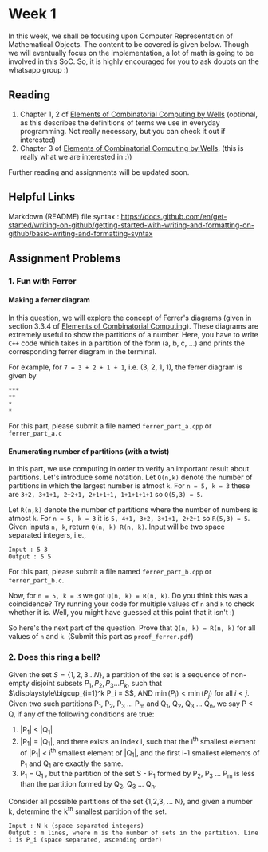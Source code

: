 # Week 1

In this week, we shall be focusing upon Computer Representation of Mathematical Objects. The content to be covered is given below. Though we will eventually focus on the implementation, a lot of math is going to be involved in this SoC. So, it is highly encouraged for you to ask doubts on the whatsapp group :) 

## Reading 

1. Chapter 1, 2 of [Elements of Combinatorial Computing by Wells](../Elements_of_Combinatorial_Computing.pdf) (optional, as this describes the definitions of terms we use in everyday programming. Not really necessary, but you can check it out if interested)
2. Chapter 3 of [Elements of Combinatorial Computing by Wells](../Elements_of_Combinatorial_Computing.pdf). (this is really what we are interested in :))

Further reading and assignments will be updated soon.

## Helpful Links

Markdown (README) file syntax : https://docs.github.com/en/get-started/writing-on-github/getting-started-with-writing-and-formatting-on-github/basic-writing-and-formatting-syntax

## Assignment Problems

### 1. Fun with Ferrer

#### Making a ferrer diagram

In this question, we will explore the concept of Ferrer's diagrams (given in section 3.3.4 of [Elements of Combinatorial Computing](../Elements_of_Combinatorial_Computing.pdf)). These diagrams are extremely useful to show the partitions of a number. Here, you have to write `C++` code which takes in a partition of the form (a, b, c, ...) and prints the corresponding ferrer diagram in the terminal. 

For example, for `7 = 3 + 2 + 1 + 1`, i.e. (3, 2, 1, 1), the ferrer diagram is given by 
```
***
**
*
*
```

For this part, please submit a file named `ferrer_part_a.cpp` or `ferrer_part_a.c`

#### Enumerating number of partitions (with a twist)

In this part, we use computing in order to verify an important result about partitions. Let's introduce some notation.
Let `Q(n,k)` denote the number of partitions in which the largest number is atmost `k`. For `n = 5, k = 3` these are `3+2, 3+1+1, 2+2+1, 2+1+1+1, 1+1+1+1+1` so `Q(5,3) = 5`. 

Let `R(n,k)` denote the number of partitions where the number of numbers is atmost `k`.
For `n = 5, k = 3` it is `5, 4+1, 3+2, 3+1+1, 2+2+1` so `R(5,3) = 5`.
Given inputs `n, k`, return `Q(n, k) R(n, k)`. Input will be two space separated integers, i.e., 

```
Input : 5 3
Output : 5 5
```

For this part, please submit a file named `ferrer_part_b.cpp` or `ferrer_part_b.c`.

Now, for `n = 5, k = 3` we got `Q(n, k) = R(n, k)`. Do you think this was a coincidence? Try running your code for multiple values of `n` and `k` to check whether it is. Well, you might have guessed at this point that it isn't :) 

So here's the next part of the question. Prove that `Q(n, k) = R(n, k)` for all values of `n` and `k`. (Submit this part as `proof_ferrer.pdf`) 

### 2. Does this ring a bell?

Given the set $S = \{1,2,3 ... N\}$, a partition of the set is a sequence of non-empty disjoint subsets $P_1, P_2, P_3 ... P_k$, such that $\displaystyle\bigcup_{i=1}^k P_i = S$, AND $\min(P_i) < \min(P_j)$ for all $i < j$. Given two such partitions P<sub>1</sub>, P<sub>2</sub>, P<sub>3</sub> ... P<sub>m</sub> and Q<sub>1</sub>, Q<sub>2</sub>, Q<sub>3</sub> ... Q<sub>n</sub>, we say P < Q, if any of the following conditions are true:


1) |P<sub>1</sub>| < |Q<sub>1</sub>|
2) |P<sub>1</sub>| = |Q<sub>1</sub>|, and there exists an index i, such that the i<sup>th</sup> smallest element of |P<sub>1</sub>| < i<sup>th</sup> smallest element of |Q<sub>1</sub>|, and the first i-1 smallest elements of P<sub>1</sub> and Q<sub>1</sub> are exactly the same.
3) P<sub>1</sub> = Q<sub>1</sub> , but the partition of the set S - P<sub>1</sub> formed by P<sub>2</sub>, P<sub>3</sub> ... P<sub>m</sub> is less than the partition formed by Q<sub>2</sub>, Q<sub>3</sub> ... Q<sub>n</sub>.

Consider all possible partitions of the set {1,2,3, ... N}, and given a number k, determine the k<sup>th</sup> smallest partition of the set.

```
Input : N k (space separated integers)
Output : m lines, where m is the number of sets in the partition. Line i is P_i (space separated, ascending order)
```
